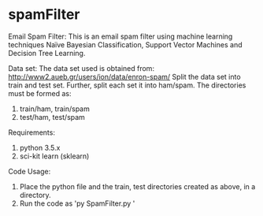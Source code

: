 # spamFilter

Email Spam Filter:
This is an email spam filter using machine learning techniques Naïve Bayesian Classification, Support Vector Machines and Decision Tree Learning. 

Data set:
The data set used is obtained from: http://www2.aueb.gr/users/ion/data/enron-spam/
Split the data set into train and test set. Further, split each set it into ham/spam.
The directories must be formed as:
1. train/ham, train/spam
2. test/ham, test/spam

Requirements:
1. python 3.5.x
2. sci-kit learn (sklearn)

Code Usage:
1. Place the python file and the train, test directories created as above, in a directory.
2. Run the code as 'py SpamFilter.py <trainDirName> <testDirName>'
